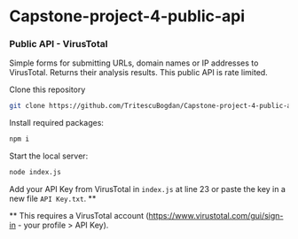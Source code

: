 # Capstone-project-4-public-api
### Public API - VirusTotal
Simple forms for submitting URLs, domain names or IP addresses to VirusTotal. Returns their analysis results. This public API is rate limited.

Clone this repository
```bash
git clone https://github.com/TritescuBogdan/Capstone-project-4-public-api.git
```
Install required packages:
```bash
npm i
```
Start the local server:
```bash
node index.js
```
Add your API Key from VirusTotal in `index.js` at line 23 or paste the key in a new file `API Key.txt`. **

** This requires a VirusTotal account (https://www.virustotal.com/gui/sign-in - your profile > API Key).
